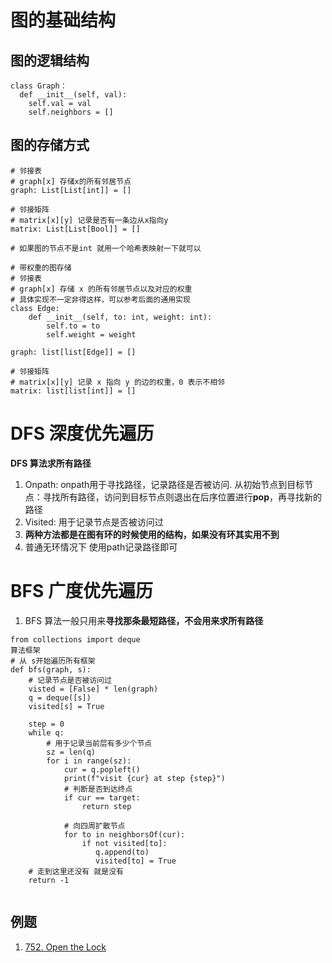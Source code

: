 # 图的基础结构
## 图的逻辑结构
```
class Graph：
  def __init__(self, val):
    self.val = val
    self.neighbors = []
```

## 图的存储方式
```
# 邻接表
# graph[x] 存储x的所有邻居节点
graph: List[List[int]] = []

# 邻接矩阵
# matrix[x][y] 记录是否有一条边从x指向y
matrix: List[List[Bool]] = []

# 如果图的节点不是int 就用一个哈希表映射一下就可以
```

```
# 带权重的图存储
# 邻接表
# graph[x] 存储 x 的所有邻居节点以及对应的权重
# 具体实现不一定非得这样，可以参考后面的通用实现
class Edge:
    def __init__(self, to: int, weight: int):
        self.to = to
        self.weight = weight

graph: list[list[Edge]] = []

# 邻接矩阵
# matrix[x][y] 记录 x 指向 y 的边的权重，0 表示不相邻
matrix: list[list[int]] = []
```


# DFS 深度优先遍历
**DFS 算法求所有路径**

1. Onpath: onpath用于寻找路径，记录路径是否被访问. 从初始节点到目标节点：寻找所有路径，访问到目标节点则退出在后序位置进行**pop**，再寻找新的路径
2. Visited: 用于记录节点是否被访问过
3. **两种方法都是在图有环的时候使用的结构，如果没有环其实用不到**
4. 普通无环情况下 使用path记录路径即可

# BFS 广度优先遍历

1. BFS 算法一般只用来**寻找那条最短路径，不会用来求所有路径**

```
from collections import deque
算法框架
# 从 s开始遍历所有框架
def bfs(graph, s):
    # 记录节点是否被访问过
    visted = [False] * len(graph)
    q = deque([s])
    visited[s] = True

    step = 0
    while q:
        # 用于记录当前层有多少个节点
        sz = len(q)
        for i in range(sz):
            cur = q.popleft()
            print(f"visit {cur} at step {step}")
            # 判断是否到达终点
            if cur == target:
                return step

            # 向四周扩散节点
            for to in neighborsOf(cur):
                if not visited[to]:
                   q.append(to)
                   visited[to] = True
    # 走到这里还没有 就是没有
    return -1
    
```
## 例题
1. [752. Open the Lock](https://leetcode.com/problems/open-the-lock/description/)
